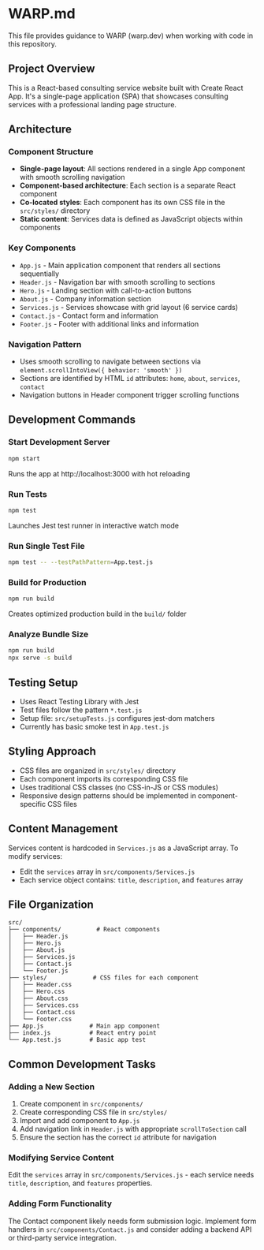 # WARP.md

This file provides guidance to WARP (warp.dev) when working with code in this repository.

## Project Overview

This is a React-based consulting service website built with Create React App. It's a single-page application (SPA) that showcases consulting services with a professional landing page structure.

## Architecture

### Component Structure
- **Single-page layout**: All sections rendered in a single App component with smooth scrolling navigation
- **Component-based architecture**: Each section is a separate React component
- **Co-located styles**: Each component has its own CSS file in the `src/styles/` directory
- **Static content**: Services data is defined as JavaScript objects within components

### Key Components
- `App.js` - Main application component that renders all sections sequentially
- `Header.js` - Navigation bar with smooth scrolling to sections
- `Hero.js` - Landing section with call-to-action buttons
- `About.js` - Company information section
- `Services.js` - Services showcase with grid layout (6 service cards)
- `Contact.js` - Contact form and information
- `Footer.js` - Footer with additional links and information

### Navigation Pattern
- Uses smooth scrolling to navigate between sections via `element.scrollIntoView({ behavior: 'smooth' })`
- Sections are identified by HTML `id` attributes: `home`, `about`, `services`, `contact`
- Navigation buttons in Header component trigger scrolling functions

## Development Commands

### Start Development Server
```bash
npm start
```
Runs the app at http://localhost:3000 with hot reloading

### Run Tests
```bash
npm test
```
Launches Jest test runner in interactive watch mode

### Run Single Test File
```bash
npm test -- --testPathPattern=App.test.js
```

### Build for Production
```bash
npm run build
```
Creates optimized production build in the `build/` folder

### Analyze Bundle Size
```bash
npm run build
npx serve -s build
```

## Testing Setup

- Uses React Testing Library with Jest
- Test files follow the pattern `*.test.js`
- Setup file: `src/setupTests.js` configures jest-dom matchers
- Currently has basic smoke test in `App.test.js`

## Styling Approach

- CSS files are organized in `src/styles/` directory
- Each component imports its corresponding CSS file
- Uses traditional CSS classes (no CSS-in-JS or CSS modules)
- Responsive design patterns should be implemented in component-specific CSS files

## Content Management

Services content is hardcoded in `Services.js` as a JavaScript array. To modify services:
- Edit the `services` array in `src/components/Services.js`
- Each service object contains: `title`, `description`, and `features` array

## File Organization

```
src/
├── components/          # React components
│   ├── Header.js
│   ├── Hero.js
│   ├── About.js
│   ├── Services.js
│   ├── Contact.js
│   └── Footer.js
├── styles/             # CSS files for each component
│   ├── Header.css
│   ├── Hero.css
│   ├── About.css
│   ├── Services.css
│   ├── Contact.css
│   └── Footer.css
├── App.js             # Main app component
├── index.js           # React entry point
└── App.test.js        # Basic app test
```

## Common Development Tasks

### Adding a New Section
1. Create component in `src/components/`
2. Create corresponding CSS file in `src/styles/`
3. Import and add component to `App.js`
4. Add navigation link in `Header.js` with appropriate `scrollToSection` call
5. Ensure the section has the correct `id` attribute for navigation

### Modifying Service Content
Edit the `services` array in `src/components/Services.js` - each service needs `title`, `description`, and `features` properties.

### Adding Form Functionality
The Contact component likely needs form submission logic. Implement form handlers in `src/components/Contact.js` and consider adding a backend API or third-party service integration.